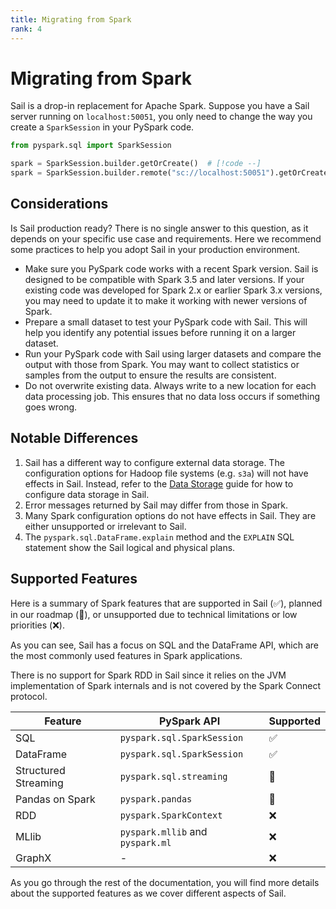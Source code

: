 ```yaml
---
title: Migrating from Spark
rank: 4
---
```


# Migrating from Spark

Sail is a drop-in replacement for Apache Spark.
Suppose you have a Sail server running on `localhost:50051`, you only need to change the way you create a `SparkSession` in your PySpark code.

```python
from pyspark.sql import SparkSession

spark = SparkSession.builder.getOrCreate()  # [!code --]
spark = SparkSession.builder.remote("sc://localhost:50051").getOrCreate()  # [!code ++]
```

## Considerations

Is Sail production ready? There is no single answer to this question, as it depends on your specific use case and requirements.
Here we recommend some practices to help you adopt Sail in your production environment.

- Make sure you PySpark code works with a recent Spark version. Sail is designed to be compatible with Spark 3.5 and later versions. If your existing code was developed for Spark 2.x or earlier Spark 3.x versions, you may need to update it to make it working with newer versions of Spark.
- Prepare a small dataset to test your PySpark code with Sail. This will help you identify any potential issues before running it on a larger dataset.
- Run your PySpark code with Sail using larger datasets and compare the output with those from Spark. You may want to collect statistics or samples from the output to ensure the results are consistent.
- Do not overwrite existing data. Always write to a new location for each data processing job. This ensures that no data loss occurs if something goes wrong.

## Notable Differences

1. Sail has a different way to configure external data storage. The configuration options for Hadoop file systems (e.g. `s3a`) will not have effects in Sail. Instead, refer to the [Data Storage](/guide/storage/) guide for how to configure data storage in Sail.
1. Error messages returned by Sail may differ from those in Spark.
1. Many Spark configuration options do not have effects in Sail. They are either unsupported or irrelevant to Sail.
1. The `pyspark.sql.DataFrame.explain` method and the `EXPLAIN` SQL statement show the Sail logical and physical plans.

## Supported Features

Here is a summary of Spark features that are supported in Sail (:white_check_mark:), planned in our roadmap (:construction:), or unsupported due to technical limitations or low priorities (:x:).

As you can see, Sail has a focus on SQL and the DataFrame API,
which are the most commonly used features in Spark applications.

There is no support for Spark RDD in Sail since it relies on the JVM implementation of Spark internals and is not covered by the Spark Connect protocol.

| Feature              | PySpark API                      | Supported          |
| -------------------- | -------------------------------- | ------------------ |
| SQL                  | `pyspark.sql.SparkSession`       | :white_check_mark: |
| DataFrame            | `pyspark.sql.SparkSession`       | :white_check_mark: |
| Structured Streaming | `pyspark.sql.streaming`          | :construction:     |
| Pandas on Spark      | `pyspark.pandas`                 | :construction:     |
| RDD                  | `pyspark.SparkContext`           | :x:                |
| MLlib                | `pyspark.mllib` and `pyspark.ml` | :x:                |
| GraphX               | -                                | :x:                |

As you go through the rest of the documentation, you will find more details about the supported features as we cover different aspects of Sail.
